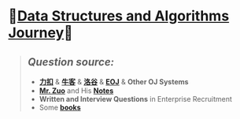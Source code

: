 # 🎉[Data Structures and Algorithms Journey](https://github.com/raingrain/data-structures-and-algorithms-journey)🎉

> ## *Question source:*
>
> - [**力扣**](https://leetcode.cn/u/raingrain/) & [**牛客**](https://www.nowcoder.com/users/569905451) & [**洛谷**](https://www.luogu.com.cn/user/1006250) & [**EOJ**](https://acm.ecnu.edu.cn/) & **Other OJ Systems**
> - [**Mr. Zuo**](https://github.com/algorithmzuo) and His [**Notes**](https://cloud.fynote.com/share/s/5280)
> - **Written and Interview Questions** in Enterprise Recruitment
> - Some [**books**](./reference%20books/)
